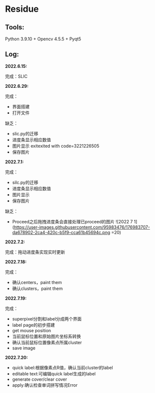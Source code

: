 # Residue
## Tools:
Python 3.9.10 + Opencv 4.5.5 + Pyqt5

## Log:
**2022.6.15:**

完成：SLIC

**2022.6.29:**

完成：
- 界面搭建
- 打开文件

缺乏：
- slic.py的迁移
- 进度条显示相应数值
- 图片显示 exitexited with code=3221226505
- 保存图片

**2022.7.1:**

完成：
- silc.py的迁移
- 进度条显示相应数值
- 图片显示
- 保存图片

缺乏：
- Proceed之后拖拽进度条会直接处理已proceed的图片
![2022 7 1](https://user-images.githubusercontent.com/95983476/176983707-da678902-2ca4-420c-b5f9-cca61b45694c.png =20)

**2022.7.2:**

完成：拖动进度条实现实时更新

**2022.7.18:**

完成：
- 确认centers，paint them
- 确认clusters，paint them

**2022.7.19:**

完成：
- superpixel分割和label分成两个界面
- label page的初步搭建
- get mouse position
- 当前鼠标位置和原始图片坐标系转换
- 确认当前鼠标位置像素点所属cluster
- save image

**2022.7.20:**
- quick label:根据像素点R值，确认当前cluster的label
- editable text:可编辑quick label生成的label
- generate cover/clear cover
- apply:确认检查单词拼写情况Error
